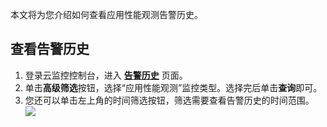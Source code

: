 本文将为您介绍如何查看应用性能观测告警历史。

## 查看告警历史
1. 登录云监控控制台，进入 [**告警历史**](https://console.cloud.tencent.com/monitor/alarm2/history) 页面。
2. 单击**高级筛选**按钮，选择“应用性能观测”监控类型。选择完后单击**查询**即可。
3. 您还可以单击左上角的时间筛选按钮，筛选需要查看告警历史的时间范围。
![](https://main.qcloudimg.com/raw/643eb472e502c6acacce652910779ece.png)
